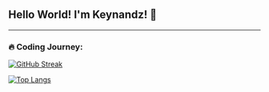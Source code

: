 ## Hello World! I'm Keynandz! 👋
---
### :fire: Coding Journey:
[![GitHub Streak](https://streak-stats.demolab.com?user=Keynandz&theme=whatsapp-dark2&mode=weekly)](https://git.io/streak-stats)

[![Top Langs](https://github-readme-stats.vercel.app/api/top-langs/?username=keynandz&layout=compact&theme=vision-friendly-dark)](https://github.com/anuraghazra/github-readme-stats)